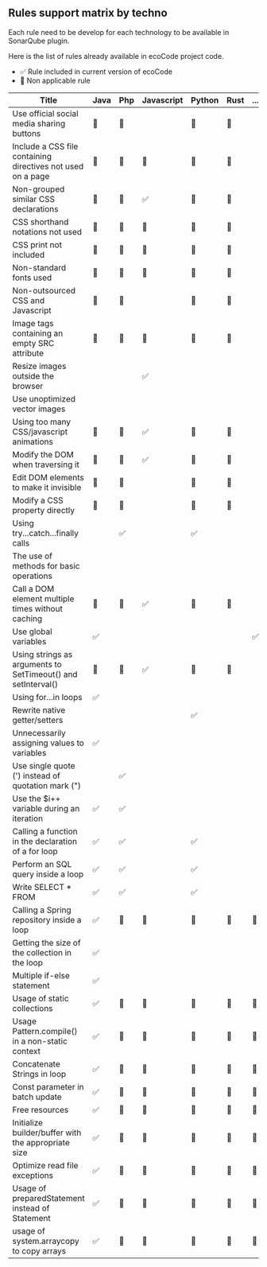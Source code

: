 ## Rules support matrix by techno

Each rule need to be develop for each technology to be available in SonarQube plugin.

Here is the list of rules already available in ecoCode project code.

- ✅ Rule included in current version of ecoCode
- 🚫 Non applicable rule

| Title  | Java | Php | Javascript | Python | Rust | ... |
|--|--|--|--|--|--|--|
| Use official social media sharing buttons | 🚫 | 🚫 |  | 🚫 | 🚫 | |
| Include a CSS file containing directives not used on a page | 🚫 | 🚫 | 🚫 | 🚫 | 🚫 | |
| Non-grouped similar CSS declarations | 🚫 | 🚫 | ✅ | 🚫 | 🚫 | |
| CSS shorthand notations not used | 🚫 | 🚫 | 🚫 | 🚫 | 🚫 | |
| CSS print not included | 🚫 | 🚫 | 🚫 | 🚫 | 🚫 | |
| Non-standard fonts used | 🚫 | 🚫 | 🚫 | 🚫 | 🚫 | |
| Non-outsourced CSS and Javascript | 🚫 | 🚫 |  | 🚫 | 🚫 | |
| Image tags containing an empty SRC attribute | 🚫 | 🚫 | 🚫 | 🚫 | 🚫 | |
| Resize images outside the browser | | | ✅ | | | |
| Use unoptimized vector images |  |  |  |  |  | |
| Using too many CSS/javascript animations | 🚫 | 🚫 | ✅ | 🚫 | 🚫 | |
| Modify the DOM when traversing it | 🚫 | 🚫 | ✅ | 🚫 | 🚫 | |
| Edit DOM elements to make it invisible | 🚫 | 🚫 |  | 🚫 | 🚫 | |
| Modify a CSS property directly | 🚫 | 🚫 |  | 🚫 | 🚫 | |
| Using try...catch...finally calls |  | ✅ |  | ✅ | | |
| The use of methods for basic operations |  |  |  |  | | |
| Call a DOM element multiple times without caching | 🚫 | 🚫 | ✅ | 🚫 | 🚫 | |
| Use global variables | ✅ |  |  |  |  | ✅ | | |
| Using strings as arguments to SetTimeout() and setInterval() | 🚫 | 🚫 | ✅ | 🚫 | 🚫 | |
| Using for...in loops | ✅ |  |  |  | | |
| Rewrite native getter/setters |  |  |  | ✅ | | |
| Unnecessarily assigning values to variables | ✅  |  |  |  | | |
| Use single quote (') instead of quotation mark (") |  | ✅  | | | | |
| Use the $i++ variable during an iteration | ✅  | ✅  |  |  | | |
| Calling a function in the declaration of a for loop | ✅  | ✅  |  | ✅  | | |
| Perform an SQL query inside a loop | ✅  | ✅  |  | ✅ | | |
| Write SELECT * FROM | ✅  | ✅  |  | ✅  | | |
| Calling a Spring repository inside a loop | ✅ | 🚫 | 🚫 | 🚫 | 🚫 | 🚫 |
| Getting the size of the collection in the loop | ✅ | |  |  |  |  |
| Multiple if-else statement | ✅ |  |  |  |  |  |
| Usage of static collections | ✅ | 🚫 | 🚫 | 🚫 | 🚫 | 🚫 |
| Usage Pattern.compile() in a non-static context | ✅ | 🚫 | 🚫 | 🚫 | 🚫 | 🚫 |
| Concatenate Strings in loop | ✅ | 🚫 | 🚫 | 🚫 | 🚫 | 🚫 |
| Const parameter in batch update | ✅ | 🚫 | 🚫 | 🚫 | 🚫 | 🚫 |
| Free resources | ✅ | 🚫 | 🚫 | 🚫 | 🚫 | 🚫 |
| Initialize builder/buffer with the appropriate size | ✅ | 🚫 | 🚫 | 🚫 | 🚫 | 🚫 |
| Optimize read file exceptions | ✅ | 🚫 | 🚫 | 🚫 | 🚫 | 🚫 |
| Usage of preparedStatement instead of Statement | ✅ | 🚫 | 🚫 | 🚫 | 🚫 | 🚫 |
| usage of system.arraycopy to copy arrays | ✅ | 🚫 | 🚫 | 🚫 | 🚫 | 🚫 |
